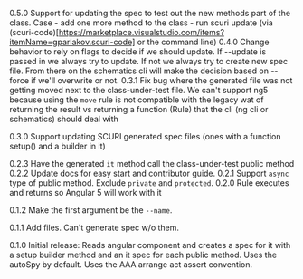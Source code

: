 0.5.0 Support for updating the spec to test out the new methods part of the class. Case - add one more method to the class - run scuri update (via (scuri-code)[https://marketplace.visualstudio.com/items?itemName=gparlakov.scuri-code]  or the command line)
0.4.0 Change behavior to rely on flags to decide if we should update. If --update is passed in we always try to update. If not we always try to create new spec file. From there on the schematics cli will make the decision based on --force if we'll overwrite or not.
0.3.1 Fix bug where the generated file was not getting moved next to the class-under-test file.
We can't support ng5 because using the `move` rule is not compatible with the legacy wat of returning the result vs returning
a function (Rule) that the cli (ng cli or schematics) should deal with

0.3.0 Support updating SCURI generated spec files (ones with a function setup() and a builder in it)

0.2.3 Have the generated `it` method call the class-under-test public method
0.2.2 Update docs for easy start and contributor guide.
0.2.1 Support `async` type of public method. Exclude `private` and `protected`.
0.2.0 Rule executes and returns so Angular 5 will work with it

0.1.2 Make the first argument be the `--name`.

0.1.1 Add files. Can't generate spec w/o them.

0.1.0 Initial release:
Reads angular component and creates a spec for it with a setup builder method and an it spec for each public method.
Uses the autoSpy by default. Uses the AAA arrange act assert convention.

